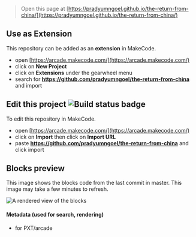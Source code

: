  


> Open this page at [https://pradyumngoel.github.io/the-return-from-china/](https://pradyumngoel.github.io/the-return-from-china/)

## Use as Extension

This repository can be added as an **extension** in MakeCode.

* open [https://arcade.makecode.com/](https://arcade.makecode.com/)
* click on **New Project**
* click on **Extensions** under the gearwheel menu
* search for **https://github.com/pradyumngoel/the-return-from-china** and import

## Edit this project ![Build status badge](https://github.com/pradyumngoel/the-return-from-china/workflows/MakeCode/badge.svg)

To edit this repository in MakeCode.

* open [https://arcade.makecode.com/](https://arcade.makecode.com/)
* click on **Import** then click on **Import URL**
* paste **https://github.com/pradyumngoel/the-return-from-china** and click import

## Blocks preview

This image shows the blocks code from the last commit in master.
This image may take a few minutes to refresh.

![A rendered view of the blocks](https://github.com/pradyumngoel/the-return-from-china/raw/master/.github/makecode/blocks.png)

#### Metadata (used for search, rendering)

* for PXT/arcade
<script src="https://makecode.com/gh-pages-embed.js"></script><script>makeCodeRender("{{ site.makecode.home_url }}", "{{ site.github.owner_name }}/{{ site.github.repository_name }}");</script>

